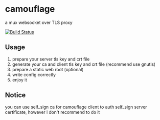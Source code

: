 # camouflage
a mux websocket over TLS proxy

[![Build Status](https://travis-ci.org/Sherlock-Holo/camouflage.svg?branch=master)](https://travis-ci.org/Sherlock-Holo/camouflage)

## Usage
1. prepare your server tls key and crt file
2. generate your ca and client tls key and crt file (recommend use gnutls)
3. prepare a static web root (optional)
4. write config correctly
5. enjoy it

## Notice
you can use self_sign ca for camouflage client to auth self_sign server certificate, however I don't recommend to do it